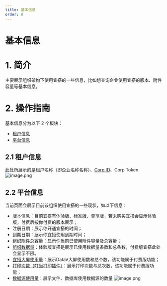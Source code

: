 ```yaml
---
title: 基本信息
order: 8
---
```


# 基本信息
<a name="KQQGl"></a>
# 1. 简介
主要展示组织架构下使用宜搭的一些信息，比如想查询企业使用宜搭的版本、附件容量等基本信息。
<a name="PTEid"></a>
# 2. 操作指南
基本信息分为以下 2 个板块：

- [租户信息](#J570n)
- [平台信息](#T4cDV)
<a name="J570n"></a>
## 2.1 租户信息
此处所展示的是租户名称（即企业名称名称）、[Corp ID](https://www.yuque.com/yida/support/uz3a1r#hqShs)、Corp Token<br />![image.png](https://cdn.nlark.com/yuque/0/2022/png/1293044/1644889136881-0a42057d-1add-46cf-944a-021a3b083673.png)​
<a name="T4cDV"></a>
## 2.2 平台信息
当前页面会展示目前该组织使用宜搭的一些现状，如以下信息：

- [版本信息](https://www.yuque.com/yida/support/iif7ge#JjPX5)：目前宜搭有体验版、标准版、尊享版，若未购买宜搭会显示体验版，付费后按你付费的版本展示；
- 注册日期：展示你开通宜搭的时间；
- 到期日期：展示你宜搭使用到期时间；
- [组织附件总容量](https://www.yuque.com/yida/support/iif7ge#yui3W)：显示你当前已使用附件容量及总容量；
- [组织数据量](https://www.yuque.com/yida/support/iif7ge#yui3W)：体验版宜搭是展示已使用数据量条数和总条数，付费版宜搭此处会显示不限。
- [宜搭大屏使用量](https://www.yuque.com/yida/support/vvgk1m)：展示DataV大屏使用数和总个数，该功能属于付费版功能；
- [打印次数（叮当打印插件）](https://www.yuque.com/yida/updates/xultel)：展示打印次数与总次数，该功能属于付费版功能；
- [数据源使用量](https://www.yuque.com/yida/support/duy0wi)：展示文件、数据库使用数据源的数量
![image.png](https://cdn.nlark.com/yuque/0/2022/png/1293044/1644889998432-bf74dabe-1686-4a5c-9977-be1d74d5d833.png)
